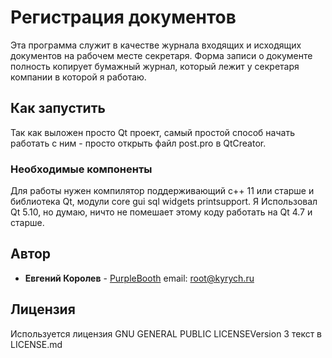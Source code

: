 # Регистрация документов

Эта программа служит в качестве журнала входящих и исходящих документов на рабочем месте секретаря. Форма записи о документе полность копирует бумажный журнал, который лежит у секретаря компании в которой я работаю.

## Как запустить

Так как выложен просто Qt проект, самый простой способ начать работать с ним - просто открыть файл post.pro в QtCreator. 

### Необходимые компоненты

Для работы нужен компилятор поддерживающий с++ 11 или старше и библиотека Qt, модули core gui sql widgets printsupport. Я Использовал Qt 5.10, но думаю, ничто не помешает этому коду работать на Qt 4.7 и старше. 


## Автор

* **Евгений Королев** - [PurpleBooth](https://github.com/EvgenyKorolev) email: root@kyrych.ru


## Лицензия
Используется лицензия GNU GENERAL PUBLIC LICENSEVersion 3 текст в LICENSE.md